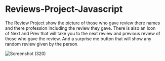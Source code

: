 # Reviews-Project-Javascript


The Review Project show the picture of those who gave review there names and there profession Including the review they gave. There is also an Icon of Next and Prev that will take you to the next review and previous review of those who gave the review. And a surprise me button that will show any random review given by the person.




![Screenshot (320)](https://user-images.githubusercontent.com/88320958/200163701-cff156c9-409e-4158-aae1-5802edadd33d.png)
